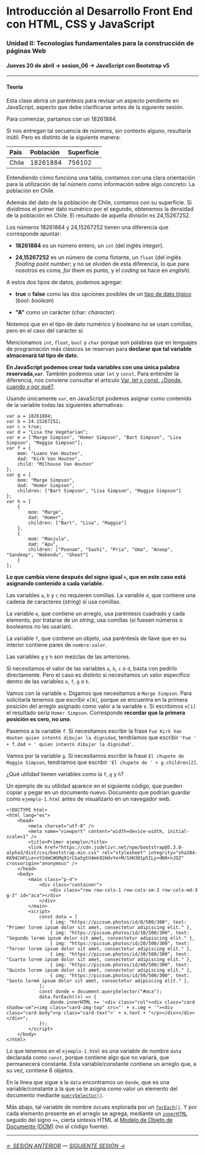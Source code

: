 # Introducción al Desarrollo Front End con HTML, CSS y JavaScript

### Unidad II: Tecnologías fundamentales para la construcción de páginas Web

#### Jueves 20 de abril → sesion_06 →  JavaScript con Bootstrap v5

- - - - - - - - 

#### Teoría

Esta clase abrirá un paréntesis para revisar un aspecto pendiente en JavaScript, aspecto que debe clarificarse antes de la siguiente sesión.

Para comenzar, partamos con un 18261884. 

Si nos entregan tal secuencia de números, sin contexto alguno, resultaría inútil. Pero es distinto de la siguiente manera: 

| País      |  Población       | Superficie     |
|:----------|:-----------------|:---------------|
| Chile     | 18261884         | 756102         |

Entendiendo cómo funciona una tabla, contamos con una clara orientación para la utilización de tal número como información sobre algo concreto: La población en Chile. 

Además del dato de la población de Chile, contamos con su superficie. Si dividimos el primer dato numérico por el segundo, obtenemos la densidad de la población en Chile. El resultado de aquella división es 24,15267252.

Los números 18261884 y 24,15267252 tienen una diferencia que corresponde apuntar:

- **18261884** es un número entero, un `int` (del inglés *integer*).

- **24,15267252** es un número de coma flotante, un `float` (del inglés *floating point number*; y no se olviden de esta diferencia, lo que para nosotros es coma, *for them* es punto, y el *coding* se hace en *english*).

A estos dos tipos de datos, podemos agregar: 

- **true** o **false** como las dos opciones posibles de un [tipo de dato lógico](https://es.wikipedia.org/wiki/Tipo_de_dato_l%C3%B3gico) (bool: *boolean*)

- **"A"** como un carácter (char: *character*)

Notemos que en el tipo de dato numérico y booleano no se usan comillas, pero en el caso del caracter sí. 

Mencionamos `int`, `float`, `bool` y `char` porque son palabras que en lenguajes de programación más clásicos se reservan para **declarar que tal variable almacenará tal tipo de dato**. 

**En JavaScript podemos crear toda variables con una única palabra reservada,`var`**. También podemos usar `let` y `const`. Para entender la diferencia, nos conviene consultar el artículo [Var, let y const. ¿Donde, cuando y por qué?](https://medium.com/@tatymolys/var-let-y-const-donde-cuando-y-por-qu%C3%A9-d4a0ee66883b).

Usando únicamente `var`, en JavaScript podemos asignar como contenido de la variable todas las siguientes alternativas:

```
var a = 18261884;
var b = 24.15267252;
var c = true;
var d = "Lisa the Vegetarian";
var e = ["Marge Simpson", "Homer Simpson", "Bart Simpson", "Lisa Simpson", "Maggie Simpson"];
var f = {
    mom: "Luann Van Houten",
    dad: "Kirk Van Houten",
    child: "Milhouse Van Houten"
};
var g = {
    mom: "Marge Simpson",
    dad: "Homer Simpson",
    children: ["Bart Simpson", "Lisa Simpson", "Maggie Simpson"]
};
var h = [
    {
        mom: "Marge",
        dad: "Homer",
        children: ["Bart", "Lisa", "Maggie"]
    },
    {
        mom: "Manjula",
        dad: "Apu",
        children: ["Poonam", "Sashi", "Pria", "Uma", "Anoop", "Sandeep", "Nabendu", "Gheet"]
    }
];

```

**Lo que cambia viene después del signo igual `=`, que en este caso está asignando contenido a cada variable.** 

Las variables `a`, `b` y `c` no requieren comillas. La variable `d`, que contiene una cadena de caracteres (*string*) sí usa comillas. 

La variable `e`, que contiene un arreglo, usa paréntesis cuadrado y cada elemento, por tratarse de un *string*, usa comillas (si fuesen números o booleanos no las usarían). 

La variable `f`, que contiene un objeto, usa paréntesis de llave que en su interior contiene pares de `nombre:valor`. 

Las variables `g` y `h` son mezclas de las anteriores.

Si necesitamos el valor de las variables `a`, `b`, `c` o `d`, basta con pedirlo directamente. Pero el caso es distinto si necesitamos un valor específico dentro de las variables  `e`, `f`, `g` o `h`.

Vamos con la variable `e`. Digamos que necesitamos a `Marge Simpson`. Para solicitarla tenemos que escribir `e[0]`, porque se encuentra en la primera posición del arreglo asignado como valor a la variable `e`. Si escribimos `e[1]` el resultado sería `Homer Simpson`. Corresponde **recordar que la primera posición es cero, no uno**.

Pasemos a la variable `f`. Si necesitamos escribir la frase `Fue Kirk Van Houten quien intentó dibujar la dignidad`, tendríamos que escribir `'Fue ' + f.dad + ' quien intentó dibujar la dignidad'`.

Vamos por la variable `g`. Si necesitamos escribir la frase `El chupete de Maggie Simpson`, tendríamos que escribir `'El chupete de ' + g.children[2]`.

¿Qué utilidad tienen variables como la `f`, `g` y `h`?

Un ejemplo de su utilidad aparece en el siguiente código, que pueden copiar y pegar en un documento nuevo. Documento que podrían guardar como `ejemplo-1.html` antes de visualizarlo en un navegador web.

```
<!DOCTYPE html>
<html lang="es">
    <head>
        <meta charset="utf-8" />
        <meta name="viewport" content="width=device-width, initial-scale=1" />
        <title>Primer ejemplo</title>
        <link href="https://cdn.jsdelivr.net/npm/bootstrap@5.3.0-alpha3/dist/css/bootstrap.min.css" rel="stylesheet" integrity="sha384-KK94CHFLLe+nY2dmCWGMq91rCGa5gtU4mk92HdvYe+M/SXH301p5ILy+dN9+nJOZ" crossorigin="anonymous" />
    </head>
    <body>
        <main class="p-4">
            <div class="container">
                <div class="row row-cols-1 row-cols-sm-2 row-cols-md-3 g-3" id="aca"></div>
            </div>
        </main>
        <script>
            const data = [
                { img: "https://picsum.photos/id/0/500/300", text: "Primer lorem ipsum dolor sit amet, consectetur adipiscing elit." },
                { img: "https://picsum.photos/id/10/500/300", text: "Segundo lorem ipsum dolor sit amet, consectetur adipiscing elit." },
                { img: "https://picsum.photos/id/20/500/300", text: "Tercer lorem ipsum dolor sit amet, consectetur adipiscing elit." },
                { img: "https://picsum.photos/id/30/500/300", text: "Cuarto lorem ipsum dolor sit amet, consectetur adipiscing elit." },
                { img: "https://picsum.photos/id/40/500/300", text: "Quinto lorem ipsum dolor sit amet, consectetur adipiscing elit." },
                { img: "https://picsum.photos/id/50/500/300", text: "Sexto lorem ipsum dolor sit amet, consectetur adipiscing elit." },
            ];
            const donde = document.querySelector("#aca");
            data.forEach((x) => {
                donde.innerHTML += '<div class="col"><div class="card shadow-sm"><img class="card-img-top" src="' + x.img + '"><div class="card-body"><p class="card-text">' + x.text + "</p></div></div></div>";
            });
        </script>
    </body>
</html>
```

Lo que tenemos en el `ejemplo-1.html` es una variable de nombre `data` declarada como `const`, porque contiene algo que no variará, que permanecerá constante. Esta variable/constante contiene un arreglo que, a su vez, contiene 6 objetos.

En la línea que sigue a la `data` encontramos un `donde`, que es una variable/constante a la que se le asigna como valor un elemento del documento mediante [`querySelector()`](https://developer.mozilla.org/es/docs/Web/API/Document/querySelector).

Más abajo, tal variable de nombre `data`es explorada por un [`forEach()`](https://developer.mozilla.org/es/docs/Web/JavaScript/Reference/Global_Objects/Array/forEach#descripci%C3%B3n). Y por cada elemento presente en el arreglo se agrega, mediante un [`innerHTML`](https://developer.mozilla.org/es/docs/Web/API/Element/innerHTML) seguido del signo `+=`, cierta sintexis HTML al [Modelo de Objeto de Documento (DOM)](https://developer.mozilla.org/es/docs/Glossary/DOM) (no al código fuente).

- - - - - - - - - - 

###### [← SESIÓN ANTERIOR](https://github.com/profesorfaco/front-2023-1/tree/main/sesion_05) — [SIGUIENTE SESIÓN →](https://github.com/profesorfaco/front-2023-1/tree/main/sesion_07)
